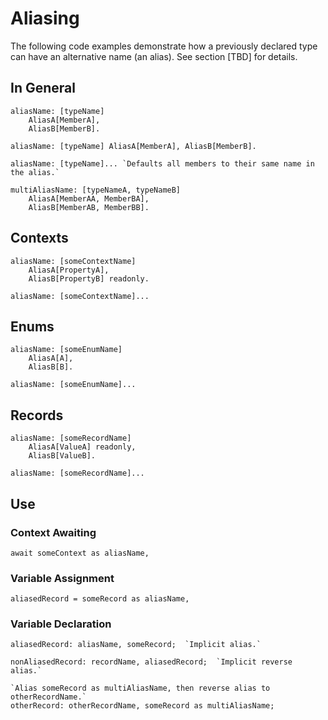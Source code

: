 # Aliasing

The following code examples demonstrate how a previously declared type can have an alternative name (an alias). See section \[TBD] for details.

## In General

```
aliasName: [typeName] 
    AliasA[MemberA], 
    AliasB[MemberB].
```

```
aliasName: [typeName] AliasA[MemberA], AliasB[MemberB].
```

```
aliasName: [typeName]... `Defaults all members to their same name in the alias.`
```

```
multiAliasName: [typeNameA, typeNameB]
    AliasA[MemberAA, MemberBA],
    AliasB[MemberAB, MemberBB].
```

## Contexts

```
aliasName: [someContextName]
    AliasA[PropertyA],
    AliasB[PropertyB] readonly.
```

```
aliasName: [someContextName]...
```

## Enums

```
aliasName: [someEnumName]
    AliasA[A],
    AliasB[B].
```

```
aliasName: [someEnumName]...
```

## Records

```
aliasName: [someRecordName]
    AliasA[ValueA] readonly,
    AliasB[ValueB].
```

```
aliasName: [someRecordName]...
```

## Use

### Context Awaiting

```
await someContext as aliasName,
```

### Variable Assignment

```
aliasedRecord = someRecord as aliasName,
```

### Variable Declaration

```
aliasedRecord: aliasName, someRecord;  `Implicit alias.`
```

```
nonAliasedRecord: recordName, aliasedRecord;  `Implicit reverse alias.`
```

```
`Alias someRecord as multiAliasName, then reverse alias to otherRecordName.`
otherRecord: otherRecordName, someRecord as multiAliasName;
```
